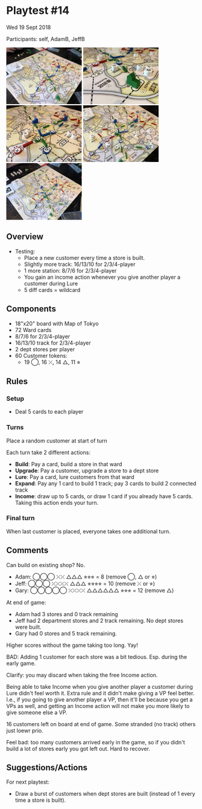 # Playtest #14

Wed 19 Sept 2018

Participants: self, AdamB, JeffB

<img src="images/pt14/pt14-0709.jpg" height="150px"/> <img src="images/pt14/pt14-0710.jpg" height="150px"/> <img src="images/pt14/pt14-0711.jpg" height="150px"/> <img src="images/pt14/pt14-0712.jpg" height="150px"/> <img src="images/pt14/pt14-0713.jpg" height="150px"/>

## Overview

* Testing:
	* Place a new customer every time a store is built.
	* Slightly more track: 16/13/10 for 2/3/4-player
	* 1 more station: 8/7/6 for 2/3/4-player
	* You gain an income action whenever you give another player a customer during Lure
	* 5 diff cards = wildcard

## Components

* 18"x20" board with Map of Tokyo
* 72 Ward cards
* 8/7/6 for 2/3/4-player
* 16/13/10 track for 2/3/4-player
* 2 dept stores per player
* 60 Customer tokens:
	* 19 ◯, 16 ⤫, 14 △, 11 ⭐︎

## Rules

### Setup

* Deal 5 cards to each player

### Turns

Place a random customer at start of turn

Each turn take 2 different actions:

* **Build**: Pay a card, build a store in that ward
* **Upgrade**: Pay a customer, upgrade a store to a dept store
* **Lure**: Pay a card, lure customers from that ward
* **Expand**: Pay any 1 card to build 1 track; pay 3 cards to build 2 connected track
* **Income**: draw up to 5 cards, or draw 1 card if you already have 5 cards. Taking this action ends your turn.

### Final turn

When last customer is placed, everyone takes one additional turn.

## Comments

Can build on existing shop? No.

* Adam: ◯◯◯ ⤫⤫ △△△ ⭐︎⭐︎⭐︎ = 8 (remove ◯, △ or ⭐︎)
* Jeff: ◯◯◯ ⤫⤫⤫⤫ △△△ ⭐︎⭐︎⭐︎⭐︎ = 10 (remove ⤫ or ⭐︎)
* Gary: ◯◯◯◯◯ ⤫⤫⤫⤫ △△△△△△ ⭐︎⭐︎⭐︎ = 12 (remove △)

At end of game:

* Adam had 3 stores and 0 track remaining
* Jeff had 2 department stores and 2 track remaining. No dept stores were built.
* Gary had 0 stores and 5 track remaining.

Higher scores without the game taking too long. Yay!

BAD: Adding 1 customer for each store was a bit tedious. Esp. during the early game.

Clarify: you may discard when taking the free Income action.

Being able to take Income when you give another player a customer during Lure didn't feel worth it. Extra rule and it didn't make giving a VP feel better. I.e., if you going to give another player a VP, then it'll be because you get a VPs as well, and getting an Income action will not make you more likely to give someone else a VP.

16 customers left on board at end of game. Some stranded (no track) others just loewr prio.

Feel bad: too many customers arrived early in the game, so if you didn't build a lot of stores early you got left out. Hard to recover.

## Suggestions/Actions

For next playtest:

* Draw a burst of customers when dept stores are built (instead of 1 every time a store is built).
